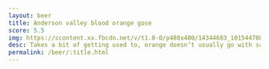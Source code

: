 ```yaml
---
layout: beer
title: Anderson valley blood orange gose
score: 5.5
img: https://scontent.xx.fbcdn.net/v/t1.0-0/p480x480/14344683_10154470826643745_4940801353933151559_n.jpg?oh=3aaafebee01b78419ab0933fce215513&oe=590FD28C
desc: Takes a bit of getting used to, orange doesn’t usually go with salty. Not something I would buy again
permalink: /beer/:title.html
---
```


